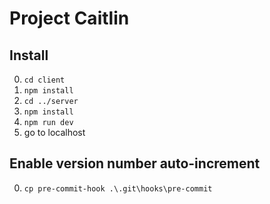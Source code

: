 # Project Caitlin

## Install

0. `cd client`
1. `npm install`
2. `cd ../server`
3. `npm install`
4. `npm run dev`
5. go to localhost

## Enable version number auto-increment

0. `cp pre-commit-hook .\.git\hooks\pre-commit`